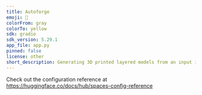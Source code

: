 ```yaml
---
title: Autoforge
emoji: 🏢
colorFrom: gray
colorTo: yellow
sdk: gradio
sdk_version: 5.29.1
app_file: app.py
pinned: false
license: other
short_description: Generating 3D printed layered models from an input image
---
```


Check out the configuration reference at https://huggingface.co/docs/hub/spaces-config-reference
